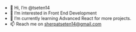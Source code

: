 - 👋 Hi, I’m @tseten14
- 👀 I’m interested in Front End Development
- 🌱 I’m currently learning Advanced React for more projects.
- 📫 Reach me on sherpatseten14@gmail.com

<!---
tseten14/tseten14 is a ✨ special ✨ repository because its `README.md` (this file) appears on your GitHub profile.
You can click the Preview link to take a look at your changes.
--->
